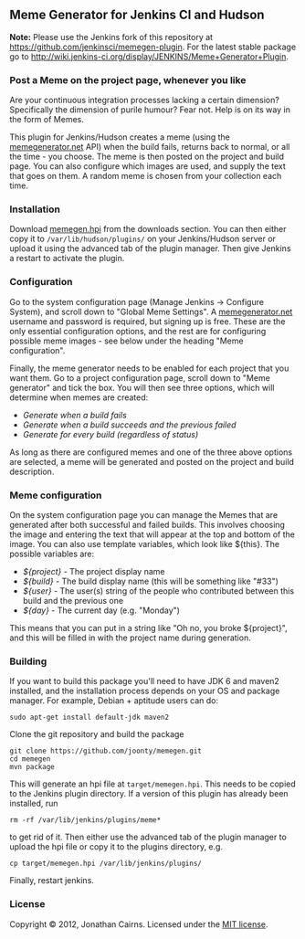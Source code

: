 ## Meme Generator for Jenkins CI and Hudson

**Note:** Please use the Jenkins fork of this repository at https://github.com/jenkinsci/memegen-plugin. For the latest stable package go to http://wiki.jenkins-ci.org/display/JENKINS/Meme+Generator+Plugin.

### Post a Meme on the project page, whenever you like

Are your continuous integration processes lacking a certain dimension? Specifically the dimension of purile humour? Fear not. Help is on its way in the form of Memes.

This plugin for Jenkins/Hudson creates a meme (using the [memegenerator.net] API) when the build fails, returns back to normal, or all the time - you choose. The meme is then posted on the project and build page. You can also configure which images are used, and supply the text that goes on them. A random meme is chosen from your collection each time. 

### Installation 

Download [memegen.hpi](/downloads/joonty/memegen/memegen.hpi) from the downloads section. You can then either copy it to `/var/lib/hudson/plugins/` on
your Jenkins/Hudson server or upload it using the advanced tab of the plugin manager. Then give Jenkins a restart to activate the plugin.

### Configuration

Go to the system configuration page (Manage Jenkins -> Configure System), and scroll down to "Global Meme Settings". A [memegenerator.net] username and password is required, but signing up is free. These are the only essential configuration options, and the rest are for configuring possible meme images - see below under the heading "Meme configuration".

Finally, the meme generator needs to be enabled for each project that you want them. Go to a project configuration page, scroll down to "Meme generator" and tick the box. You will then see three options, which will determine when memes are created:

- *Generate when a build fails*
- *Generate when a build succeeds and the previous failed*
- *Generate for every build (regardless of status)*

As long as there are configured memes and one of the three above options are selected, a meme will be generated and posted on the project and build description.

### Meme configuration

On the system configuration page you can manage the Memes that are generated after both successful and failed builds. This involves choosing the image and entering the text that will appear at the top and bottom of the image. You can also use template variables, which look like ${this}. The possible variables are:

- *${project}* - The project display name
- *${build}* - The build display name (this will be something like "#33")
- *${user}* - The user(s) string of the people who contributed between this build and the previous one
- *${day}* - The current day (e.g. "Monday")

This means that you can put in a string like "Oh no, you broke ${project}", and this will be filled in with the project name during generation.

### Building

If you want to build this package you'll need to have JDK 6 and maven2 installed, and the installation process depends on your OS and package manager. For example, Debian + aptitude users can do:

    sudo apt-get install default-jdk maven2

Clone the git repository and build the package

    git clone https://github.com/joonty/memegen.git 
    cd memegen
    mvn package

This will generate an hpi file at `target/memegen.hpi`. This needs to be copied to the Jenkins plugin directory. If a version of this plugin has already been installed, run

    rm -rf /var/lib/jenkins/plugins/meme*

to get rid of it. Then either use the advanced tab of the plugin manager to upload the hpi file or copy it to the plugins directory, e.g. 

    cp target/memegen.hpi /var/lib/jenkins/plugins/

Finally, restart jenkins.

### License

Copyright &copy; 2012, Jonathan Cairns. Licensed under the [MIT license].

[MIT License]: https://github.com/jenkinsci/jenkins/raw/master/LICENSE.txt
[memegenerator.net]: http://memegenerator.net
